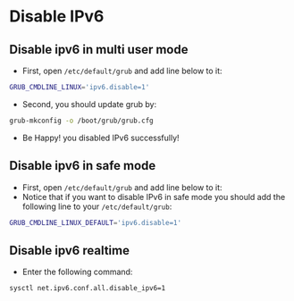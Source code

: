 # Disable IPv6

## Disable ipv6 in multi user mode

+ First, open `/etc/default/grub` and add line below to it:
```bash
GRUB_CMDLINE_LINUX='ipv6.disable=1'
```
+ Second, you should update grub by:
```bash
grub-mkconfig -o /boot/grub/grub.cfg
```
+ Be Happy! you disabled IPv6 successfully!

## Disable ipv6 in safe mode

+ First, open `/etc/default/grub` and add line below to it:
+ Notice that if you want to disable IPv6 in safe mode you should add the
    following line to your `/etc/default/grub`:

```bash
GRUB_CMDLINE_LINUX_DEFAULT='ipv6.disable=1'
```

## Disable ipv6 realtime
+ Enter the following command:
```bash
sysctl net.ipv6.conf.all.disable_ipv6=1
```
